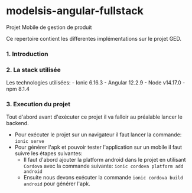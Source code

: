 # modelsis-angular-fullstack
Projet Mobile de gestion de produit

Ce repertoire contient les differentes implémentations sur le projet GED.

### 1. Introduction  


### 2. La stack utilisée
   Les technologies utilisées:
    - Ionic 6.16.3
    - Angular 12.2.9
    - Node v14.17.0
    - npm 8.1.4
### 3. Execution du projet
Tout d'abord avant d'exécuter ce projet il va falloir au préalable lancer le backend.
- Pour exécuter le projet sur un navigateur il faut lancer la commande: `ionic serve`
- Pour générer l'apk et pouvoir tester l'application sur un mobile il faut suivre les étapes suivantes:
    * Il faut d'abord ajouter la platform android dans le projet en utilisant `Cordova` avec la commande suivante: `ionic cordova platform add android`
    * Ensuite nous devons exécuter la commande `ionic cordova build android` pour générer l'apk.
    
[comment]: <> (**Ce contenu sera completé dans les jours à venir**)
